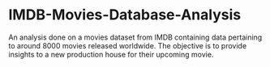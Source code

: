 # IMDB-Movies-Database-Analysis
An analysis done on a movies dataset from IMDB containing data pertaining to around 8000 movies released worldwide. The objective is to provide insights to a new production house for their upcoming movie. 

